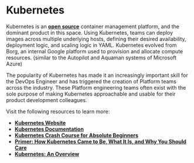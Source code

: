 # **Kubernetes**

Kubernetes is an **[open source](https://github.com/kubernetes/kubernetes)** container management platform, and the dominant product in this space. Using Kubernetes, teams can deploy images across multiple underlying hosts, defining their desired availability, deployment logic, and scaling logic in YAML. Kubernetes evolved from Borg, an internal Google platform used to provision and allocate compute resources. (similar to the Autopilot and Aquaman systems of Microsoft Azure)

The popularity of Kubernetes has made it an increasingly important skill for the DevOps Engineer and has triggered the creation of Platform teams across the industry. These Platform engineering teams often exist with the sole purpose of making Kubernetes approachable and usable for their product development colleagues.

Visit the following resources to learn more:

- **[Kubernetes Website](https://kubernetes.io/)**
- **[Kubernetes Documentation](https://kubernetes.io/docs/home/)**
- **[Kubernetes Crash Course for Absolute Beginners](https://www.youtube.com/watch?v=s_o8dwzRlu4)**
- **[Primer: How Kubernetes Came to Be, What It Is, and Why You Should Care](https://thenewstack.io/primer-how-kubernetes-came-to-be-what-it-is-and-why-you-should-care/)**
- **[Kubernetes: An Overview](https://thenewstack.io/kubernetes-an-overview/)**